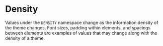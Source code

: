 # Density

Values under the `DENSITY` namespace change as the information density of the theme changes. Font sizes, padding within elements, and spacings between elements are examples of values that may change along with the density of a theme.
